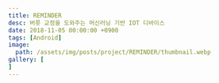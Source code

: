 ```yaml
---
title: REMINDER
desc: 버릇 교정을 도와주는 머신러닝 기반 IOT 디바이스
date: 2018-11-05 00:00:00 +0900
tags: [Android]
image:
  path: /assets/img/posts/project/REMINDER/thumbnail.webp
gallery: [
]
---
```

